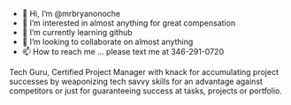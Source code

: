 - 👋 Hi, I’m @mrbryanonoche
- 👀 I’m interested in almost anything for great compensation 
- 🌱 I’m currently learning github
- 💞️ I’m looking to collaborate on almost anything 
- 📫 How to reach me ... please text me at 346-291-0720

<!---
mrbryanonoche/mrbryanonoche is a ✨ special ✨ repository because its `README.md` (this file) appears on your GitHub profile.
You can click the Preview link to take a look at your changes.
--->Tech Guru, Certified Project Manager with knack for accumulating project successes by weaponizing tech savvy skills for an advantage against competitors or just for guaranteeing success at tasks, projects or portfolio.  
